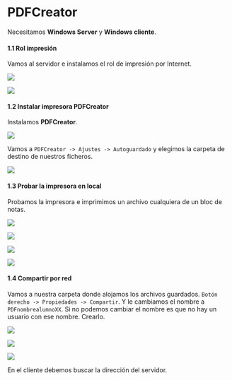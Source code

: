 # PDFCreator

Necesitamos **Windows Server** y **Windows cliente**.

#### 1.1 Rol impresión

Vamos al servidor e instalamos el rol de impresión por Internet.

![](./img/1.png)

![](./img/2.png)

#### 1.2 Instalar impresora PDFCreator

Instalamos **PDFCreator**.

![](./img/3.png)

Vamos a `PDFCreator -> Ajustes -> Autoguardado` y elegimos la carpeta de destino de nuestros ficheros.

![](./img/4.png)

#### 1.3 Probar la impresora en local

Probamos la impresora e imprimimos un archivo cualquiera de un bloc de notas.

![](./img/5.png)

![](./img/6.png)

![](./img/7.png)

![](./img/8.png)

#### 1.4 Compartir por red

Vamos a nuestra carpeta donde alojamos los archivos guardados. `Botón derecho -> Propiedades -> Compartir`. Y le cambiamos el nombre a `PDFnombrealumnoXX`. Si no podemos cambiar el nombre es que no hay un usuario con ese nombre. Crearlo.

![](./img/9.png)

![](./img/10.png)

![](./img/11.png)

En el cliente debemos buscar la dirección del servidor.
